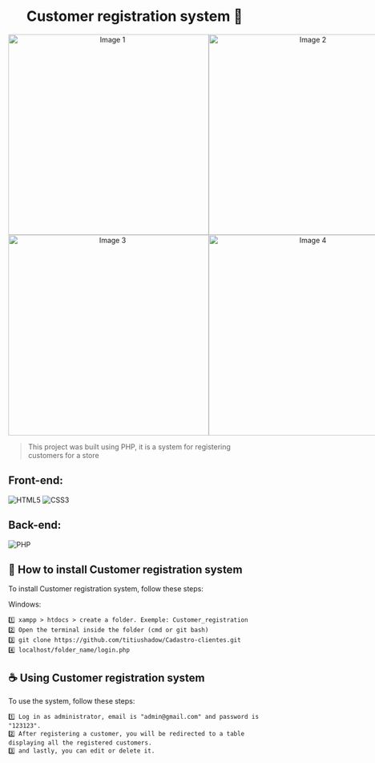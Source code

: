 <h1 align="center" font-weight: bold; "> Customer registration system 🏪 </h1>

<div align="center" style="display: flex; justify-content: space-between;">
  <img src="https://github.com/titiushadow/Cadastro-clientes/assets/63453751/9966a44a-b845-4060-9b27-85ae41e27ad0" alt="Image 1" width="400px">
   <img src="https://github.com/titiushadow/Cadastro-clientes/assets/63453751/a519c8bc-b51c-41a1-8ef2-73db289c44bc" alt="Image 2" width="400px">
</div>

<div align="center" style="display: flex; justify-content: space-between;">
  <img src="https://github.com/titiushadow/Cadastro-clientes/assets/63453751/bf448b85-781b-4fc9-af56-40fb41cd27cb" alt="Image 3" width="400px">
  <img src="https://github.com/titiushadow/Cadastro-clientes/assets/63453751/cef12553-5c0b-442f-9857-24352ea64db2" alt="Image 4" width="400px">
</div>


> This project was built using PHP, it is a system for registering customers for a store

## Front-end:
  ![HTML5](https://img.shields.io/badge/html5-%23E34F26.svg?style=for-the-badge&logo=html5&logoColor=white)
  ![CSS3](https://img.shields.io/badge/css3-%231572B6.svg?style=for-the-badge&logo=css3&logoColor=white)
  
## Back-end:
  ![PHP](https://img.shields.io/badge/php-%23777BB4.svg?style=for-the-badge&logo=php&logoColor=white)

## 🚀 How to install Customer registration system

To install Customer registration system, follow these steps:

Windows:
```
1️⃣ xampp > htdocs > create a folder. Exemple: Customer_registration
2️⃣ Open the terminal inside the folder (cmd or git bash)
3️⃣ git clone https://github.com/titiushadow/Cadastro-clientes.git
4️⃣ localhost/folder_name/login.php
```

## ☕ Using Customer registration system

To use the system, follow these steps:
```
1️⃣ Log in as administrator, email is "admin@gmail.com" and password is "123123".
2️⃣ After registering a customer, you will be redirected to a table displaying all the registered customers.
3️⃣ and lastly, you can edit or delete it.
```
